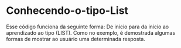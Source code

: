 # Conhecendo-o-tipo-List
Esse código funciona da seguinte forma: De inicio para da inicio ao aprendizado ao tipo (LIST). Como no exemplo, é demostrada algumas formas de mostrar ao usuário uma determinada resposta.
